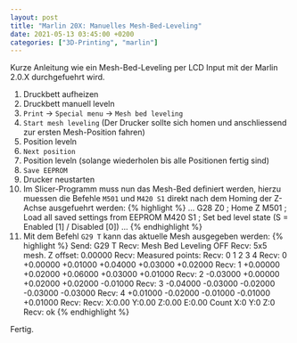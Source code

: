 ```yaml
---
layout: post
title: "Marlin 20X: Manuelles Mesh-Bed-Leveling"
date: 2021-05-13 03:45:00 +0200
categories: ["3D-Printing", "marlin"]
---
```

Kurze Anleitung wie ein Mesh-Bed-Leveling per LCD Input mit der Marlin 2.0.X durchgefuehrt wird.

1. Druckbett aufheizen
1. Druckbett manuell leveln
1. `Print` -> `Special menu` -> `Mesh bed leveling`
1. `Start mesh leveling` (Der Drucker sollte sich homen und anschliessend zur ersten Mesh-Position fahren)
1. Position leveln
1. `Next position`
1. Position leveln (solange wiederholen bis alle Positionen fertig sind)
1. `Save EEPROM`
1. Drucker neustarten
1. Im Slicer-Programm muss nun das Mesh-Bed definiert werden, hierzu muessen die Befehle `M501` und `M420 S1` direkt nach dem Homing der Z-Achse ausgefuehrt werden:
    {% highlight %}
    ...
    G28 Z0      ; Home Z
    M501        ; Load all saved settings from EEPROM
    M420 S1     ; Set bed level state (S = Enabled [1] / Disabled [0])
    ...
    {% endhighlight %} 
1. Mit dem Befehl `G29 T` kann das aktuelle Mesh ausgegeben werden:
   {% highlight %}
   Send: G29 T
    Recv: Mesh Bed Leveling OFF
    Recv: 5x5 mesh. Z offset: 0.00000
    Recv: Measured points:
    Recv:         0        1        2        3        4
    Recv:  0 +0.00000 +0.01000 +0.04000 +0.03000 +0.02000
    Recv:  1 +0.00000 +0.02000 +0.06000 +0.03000 +0.01000
    Recv:  2 -0.03000 +0.00000 +0.02000 +0.02000 -0.01000
    Recv:  3 -0.04000 -0.03000 -0.02000 -0.03000 -0.03000
    Recv:  4 +0.01000 -0.02000 -0.01000 -0.01000 +0.01000
    Recv: 
    Recv: X:0.00 Y:0.00 Z:0.00 E:0.00 Count X:0 Y:0 Z:0
    Recv: ok
   {% endhighlight %}

Fertig.
